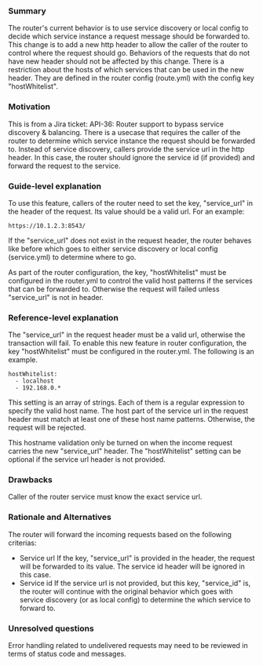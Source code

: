 ### Summary
The router's current behavior is to use service discovery or local config to decide which service instance a request message should be forwarded to.
This change is to add a new http header to allow the caller of the router to control where the request should go.
Behaviors of the requests that do not have new header should not be affected by this change.
There is a restriction about the hosts of which services that can be used in the new header. They are defined in the router config (route.yml) with the config key "hostWhitelist".

### Motivation
This is from a Jira ticket: API-36: Router support to bypass service discovery & balancing.
There is a usecase that requires the caller of the router to determine which service instance the request should be forwarded to. Instead of service discovery, callers provide the service url in the http header. In this case, the router should ignore the service id (if provided) and forward the request to the service.

### Guide-level explanation
To use this feature, callers of the router need to set the key, "service_url" in the header of the request. Its value should be a valid url. For an example:
```
https://10.1.2.3:8543/
```
If the "service_url" does not exist in the request header, the router behaves like before which goes to either service discovery or local config (service.yml) to determine where to go.

As part of the router configuration, the key, "hostWhitelist" must be configured in the router.yml to control the valid host patterns if the services that can be forwarded to. Otherwise the request will failed unless "service_url" is not in header.

### Reference-level explanation
The "service_url" in the request header must be a valid url, otherwise the transaction will fail.
To enable this new feature in router configuration, the key "hostWhitelist" must be configured in the router.yml. The following is an example.
```
hostWhitelist:
  - localhost
  - 192.168.0.*
```
This setting is an array of strings. Each of them is a regular expression to specify the valid host name. The host part of the service url in the request header must match at least one of these host name patterns. Otherwise, the request will be rejected.

This hostname validation only be turned on when the income request carries the new "service_url" header.
The "hostWhitelist" setting can be optional if the service url header is not provided.

### Drawbacks
Caller of the router service must know the exact service url.

### Rationale and Alternatives
The router will forward the incoming requests based on the following criterias:
* Service url
If the key, "service_url" is provided in the header, the request will be forwarded to its value. The service id header will be ignored in this case.
* Service id
If the service url is not provided, but this key, "service_id" is, the router will continue with the original behavior which goes with service discovery (or as local config) to determine the which service to forward to.

### Unresolved questions
Error handling related to undelivered requests may need to be reviewed in terms of status code and messages.

